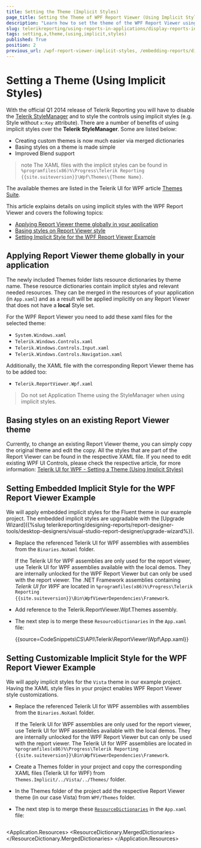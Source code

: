 ```yaml
---
title: Setting the Theme (Implicit Styles)
page_title: Setting the Theme of WPF Report Viewer (Using Implicit Styles)
description: "Learn how to set the theme of the WPF Report Viewer using implicit styling and how to edit an existing theme in Telerik Reporting."
slug: telerikreporting/using-reports-in-applications/display-reports-in-applications/wpf-application/setting-a-theme-(using-implicit-styles)
tags: setting,a,theme,(using,implicit,styles)
published: True
position: 2
previous_url: /wpf-report-viewer-implicit-styles, /embedding-reports/display-reports-in-applications/wpf-application/setting-a-theme-(using-implicit-styles)
---
```


# Setting a Theme (Using Implicit Styles)

With the official Q1 2014 release of Telerik Reporting you will have to disable the [Telerik StyleManager](https://docs.telerik.com/devtools/wpf/styling-and-appearance/stylemanager/common-styling-apperance-setting-theme-wpf) and to style the controls using implicit styles (e.g. Style without `x:Key` attribute). There are a number of benefits of using implicit styles over the __Telerik StyleManager__. Some are listed below:

* Creating custom themes is now much easier via merged dictionaries
* Basing styles on a theme is made simple
* Improved Blend support

>note The XAML files with the implicit styles can be found in `%programfiles(x86)%\Progress\Telerik Reporting {{site.suiteversion}}\Wpf\Themes\{Theme Name}`.

The available themes are listed in the Telerik UI for WPF article [Themes Suite](https://docs.telerik.com/devtools/wpf/styling-and-appearance/themes-suite/available-themes).

This article explains details on using implicit styles with the WPF Report Viewer and covers the following topics:

* [Applying Report Viewer theme globally in your application](#applying-report-viewer-theme-globally-in-your-application)
* [Basing styles on Report Viewer style](#basing-styles-on-an-existing-report-viewer-theme)
* [Setting Implicit Style for the WPF Report Viewer Example](#setting-embedded-implicit-style-for-the-wpf-report-viewer-example)

## Applying Report Viewer theme globally in your application

The newly included Themes folder lists resource dictionaries by theme name. These resource dictionaries contain implicit styles and relevant needed resources. They can be merged in the resources of your application (in `App.xaml`) and as a result will be applied implicitly on any Report Viewer that does not have a __local__ Style set.

For the WPF Report Viewer you need to add these xaml files for the selected theme:

* `System.Windows.xaml`
* `Telerik.Windows.Controls.xaml`
* `Telerik.Windows.Controls.Input.xaml`
* `Telerik.Windows.Controls.Navigation.xaml`

Additionally, the XAML file with the corresponding Report Viewer theme has to be added too:

* `Telerik.ReportViewer.Wpf.xaml`

> Do not set Application Theme using the StyleManager when using implicit styles.


## Basing styles on an existing Report Viewer theme

Currently, to change an existing Report Viewer theme, you can simply copy the original theme and edit the copy. All the styles that are part of the Report Viewer can be found in the respective XAML file. If you need to edit existing WPF UI Controls, please check the respective article, for more information: [Telerik UI for WPF - Setting a Theme (Using Implicit Styles)](https://docs.telerik.com/devtools/wpf/styling-and-appearance/styling-apperance-setting-a-theme-overview)

## Setting Embedded Implicit Style for the WPF Report Viewer Example

We will apply embedded implicit styles for the Fluent theme in our example project. The embedded implicit styles are upgradable with the [Upgrade Wizard]({%slug telerikreporting/designing-reports/report-designer-tools/desktop-designers/visual-studio-report-designer/upgrade-wizard%}).

* Replace the referenced Telerik UI for WPF assemblies with assemblies from the `Binaries.NoXaml` folder.

	If the Telerik UI for WPF assemblies are only used for the report viewer, use Telerik UI for WPF assemblies available with the local demos. They are internally unlocked for the WPF Report Viewer but can only be used with the report viewer. The .NET Framework assemblies containing *Telerik UI for WPF* are located in `%programfiles(x86)%\Progress\Telerik Reporting {{site.suiteversion}}\Bin\WpfViewerDependencies\Framework`.

* Add reference to the Telerik.ReportViewer.Wpf.Themes assembly.
* The next step is to merge these `ResourceDictionaries` in the `App.xaml` file:

	{{source=CodeSnippets\CS\API\Telerik\ReportViewer\Wpf\App.xaml}}


## Setting Customizable Implicit Style for the WPF Report Viewer Example

We will apply implicit styles for the `Vista` theme in our example project. Having the XAML style files in your project enables WPF Report Viewer style customizations.

* Replace the referenced Telerik UI for WPF assemblies with assemblies from the `Binaries.NoXaml` folder.

	If the Telerik UI for WPF assemblies are only used for the report viewer, use Telerik UI for WPF assemblies available with the local demos. They are internally unlocked for the WPF Report Viewer but can only be used with the report viewer. The Telerik UI for WPF assemblies are located in `%programfiles(x86)%\Progress\Telerik Reporting {{site.suiteversion}}\Bin\WpfViewerDependencies\Framework`.

* Create a Themes folder in your project and copy the corresponding XAML files (Telerik UI for WPF) from `Themes.Implicit/../Vista/../Themes/` folder.
* In the Themes folder of the project add the respective Report Viewer theme (in our case Vista) from `WPF/Themes` folder.
* The next step is to merge these [`ResourceDictionaries`](https://learn.microsoft.com/en-us/dotnet/api/system.windows.resourcedictionary?view=windowsdesktop-7.0) in the `App.xaml` file:

	````XAML
<Application x:Class="WpfApplication1.App"
			xmlns="http://schemas.microsoft.com/winfx/2006/xaml/presentation"
			xmlns:x="http://schemas.microsoft.com/winfx/2006/xaml"
			StartupUri="MainWindow.xaml">
	 <Application.Resources>
	   <ResourceDictionary>
		 <ResourceDictionary.MergedDictionaries>
		   <ResourceDictionary Source="/Themes/System.Windows.xaml"/>
		   <ResourceDictionary Source="/Themes/Telerik.Windows.Controls.xaml"/>
		   <ResourceDictionary Source="/Themes/Telerik.Windows.Controls.Input.xaml"/>
		   <ResourceDictionary Source="/Themes/Telerik.Windows.Controls.Navigation.xaml"/>
		   <ResourceDictionary Source="/Themes/Telerik.ReportViewer.Wpf.xaml"/>
		 </ResourceDictionary.MergedDictionaries>
	   </ResourceDictionary>
	 </Application.Resources>
	</Application>
````

